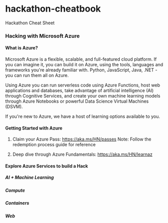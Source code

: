 # hackathon-cheatbook
Hackathon Cheat Sheet
### Hacking with Microsoft Azure
#### What is Azure?
Microsoft Azure is a flexible, scalable, and full-featured cloud platform. If you can imagine it, you can build it on Azure, using the tools, languages and frameworks you're already familiar with. Python, JavaScript, Java, .NET - you can run them all on Azure.

Using Azure you can run serverless code using Azure Functions, host web applications and databases, take advantage of artificial intelligence (AI) through Cognitive Services, and create your own machine learning models through Azure Notebooks or powerful Data Science Virtual Machines (DSVM).

If you're new to Azure, we have a host of learning options available to you.

#### Getting Started with Azure
1. Claim your Azure Pass: https://aka.ms/HN/passes 
Note: Follow the redemption process guide for reference

2. Deep dive through Azure Fundamentals: https://aka.ms/HN/learnaz

#### Explore Azure Services to build a Hack

##### AI + Machine Learning

##### Compute

##### Containers

##### Web 
